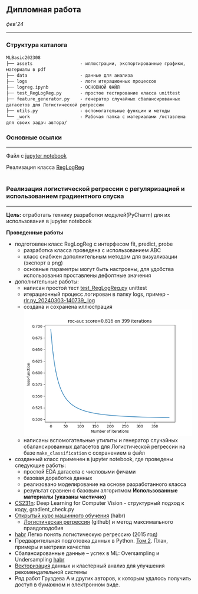 ## Дипломная работа
*фев'24*

<hr>

### Структура каталога

```
MLBasic202308
├── assets                  - иллюстрации, экспортированные графики, материалы в pdf
├── data                    - данные для анализа
├── logs                    - логи итерационных процессов
├── logreg.ipynb            - ОСНОВНОЙ ФАЙЛ
├── test_RegLogReg.py       - простое тестирование класса unittest
├── feature_generator.py    - генератор случайных сбалансированных датасетов для Логистической регрессии
├── utils.py                - вспомогательные функции и методы
└── _work                   - Рабочая папка с материалами /оставлена для своих задач автора/

```

### Основные ссылки
<hr>

Файл с [jupyter notebook](logreg.ipynb)

Реализация класса [RegLogReg](rlr.py)
<br><br>

### Реализация логистической регрессии с регуляризацией и использованием градиентного спуска
<hr>

**Цель:** 
отработать технику разработки модулей(PyCharm) для их использования в jupyter notebook

**Проведенные работы**
- подготовлен класс RegLogReg с интерфесом fit, predict, probe
  - разработка класса проведена с использованием ABC
  - класс снабжен дополнительным методом для визуализации (экспорт в png)
  - основные параметры могут быть настроены, для удобства использования проставлены дефолтные значения
- дополнительные работы:
  - написан простой тест [test_RegLogReg.py](test_RegLogReg.py) unittest
  - итерационный процесс логирован в папку logs, пример - [rlr.py_20240303-140739_.log](logs%2Frlr.py_20240303-140739_.log)
  - создана и сохранена иллюстрация ![RegLogReg_01_X_train.png](assets%2FRegLogReg_01_X_train.png)
  - написаны вспомогательные утилиты и генератор случайных сбалансированных датасетов для Логистической регрессии на базе ```make_classification``` с сохранением в файл
- созданный класс применен в jupyter notebook, где проведены следующие работы:
  - простой EDA датасета с числовыми фичами
  - базовая доработка данных 
  - реализовано моделирование на основе разработанного класса
  - результат сравнен с базовым алгоритмом
**Использованные материалы (указаны частично)**
- [CS231n](http://vision.stanford.edu/teaching/cs231n/): Deep Learning for Computer Vision - структурный подход к коду, gradient_check.py
- [Открытый курс машинного обучения](https://habr.com/ru/companies/ods/articles/323890/) (habr)
  - [Логистическая регрессия](https://github.com/Yorko/mlcourse.ai/blob/main/jupyter_russian/topic04_linear_models/topic4_linear_models_part2_logit_likelihood_learning.ipynb) (github) и метод максимального правдоподобия
- [habr](https://habr.com/ru/companies/io/articles/265007/) Легко понять логистическую регрессию (2015 год)
- Предварительная подготовка данных в Python. [Том 2](assets%2F247fk5zkamjcirbycqmq8mhp7c5krrc6.pdf). План, примеры и метрики качества
- Сбалансированные данные – успех в ML: Oversampling и Undersampling [habr](https://habr.com/ru/companies/otus/articles/781042/)
- [Векторизация](https://habr.com/ru/companies/lanit/articles/594759/) данных и кластерный анализ для улучшения рекомендательной системы
- Ряд работ Груздева А и других авторов, к которым удалось получить доступ в бумажном и электронном виде.

